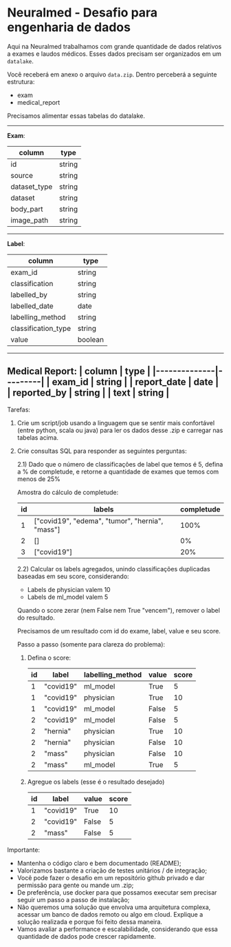 # Neuralmed - Desafio para engenharia de dados

Aqui na Neuralmed trabalhamos com grande quantidade de dados relativos a exames e 
laudos médicos. Esses dados precisam ser organizados em um `datalake`.

Você receberá em anexo o arquivo `data.zip`. Dentro perceberá a seguinte estrutura:
- exam
- medical_report

Precisamos alimentar essas tabelas do datalake.

---
**Exam**:

|  column       |   type  |
|---------------|---------|
| id            |  string |
| source        |  string |
| dataset_type  |  string |
| dataset       |  string |
| body_part     |  string |
| image_path    |  string |

---
**Label**:

|    column            |    type  |
|----------------------|----------|
| exam_id              |  string  |
| classification       |  string  |
| labelled_by          |  string  |
| labelled_date        |  date    |
| labelling_method     |  string  |
| classification_type  |  string  |
| value                |  boolean |

---
**Medical Report**:
|  column      |   type  |
|--------------|---------|
| exam_id      |  string |
| report_date  |  date   |
| reported_by  |  string |
| text         |  string |
---

Tarefas:

1. Crie um script/job usando a linguagem que se sentir mais confortável (entre python, scala ou java) para ler os dados desse .zip e carregar nas tabelas acima.
2. Crie consultas SQL para responder as seguintes perguntas:
   
   2.1) Dado que o número de classificações de label que temos é 5, defina a % de completude, e retorne a quantidade de exames que temos com menos de 25%

      Amostra do cálculo de completude:

      | id      |  labels                                               |  completude |
      |---------|-------------------------------------------------------|-------------|
      |  1      |  ["covid19", "edema", "tumor", "hernia", "mass"]      |   100%      |
      |  2      |  []                                                   |   0%        |
      |  3      |  ["covid19"]                                          |   20%       |

   2.2) Calcular os labels agregados, unindo classificações duplicadas baseadas em seu score, considerando:
      - Labels de physician valem 10
      - Labels de ml_model valem 5
   
   Quando o score zerar (nem False nem True "vencem"), remover o label do resultado.
      
   Precisamos de um resultado com id do exame, label, value e seu score.

   Passo a passo (somente para clareza do problema):
   1. Defina o score:

   
      | id      |  label         |   labelling_method   |   value    |   score |
      |---------|----------------|----------------------|------------|---------|
      |  1      |  "covid19"     |   ml_model           |   True     |       5 |
      |  1      |  "covid19"     |   physician          |   True     |      10 |
      |  1      |  "covid19"     |   ml_model           |   False    |       5 |
      |  2      |  "covid19"     |   ml_model           |   False    |       5 |
      |  2      |  "hernia"      |   physician          |   True     |      10 |
      |  2      |  "hernia"      |   physician          |   False    |      10 |
      |  2      |  "mass"        |   physician          |   False    |      10 |
      |  2      |  "mass"        |   ml_model           |   True     |       5 |


   2. Agregue os labels (esse é o resultado desejado)

      | id      |  label         |   value    |   score |
      |---------|----------------|------------|---------|
      |  1      |  "covid19"     |   True     |      10 |
      |  2      |  "covid19"     |   False    |       5 |
      |  2      |  "mass"        |   False    |       5 |

Importante: 
- Mantenha o código claro e bem documentado (README);
- Valorizamos bastante a criação de testes unitários / de integração;
- Você pode fazer o desafio em um repositório github privado e dar permissão para gente ou mande um .zip;
- De preferência, use docker para que possamos executar sem precisar seguir um passo a passo de instalação;
- Não queremos uma solução que envolva uma arquitetura complexa, acessar um banco de dados remoto ou algo em cloud. Explique a solução realizada e porque foi feito dessa maneira.
- Vamos avaliar a performance e escalabilidade, considerando que essa quantidade de dados pode crescer rapidamente.
